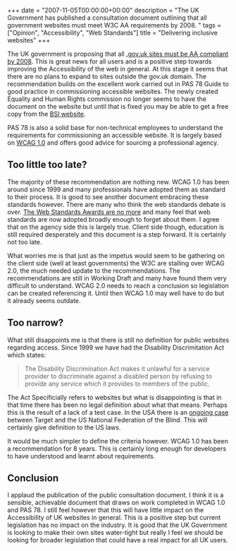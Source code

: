 +++
date = "2007-11-05T00:00:00+00:00"
description = "The UK Government has published a consultation document outlining that all government websites must meet W3C AA requirements by 2008. "
tags = ["Opinion", "Accessibility", "Web Standards"]
title = "Delivering inclusive websites"
+++

The UK government is proposing that all [.gov.uk sites must be AA compliant by
2008][1]. This is great news for all users and is a positive step towards
improving the Accessibility of the web in general. At this stage it seems that
there are no plans to expand to sites outside the gov.uk domain. The
recommendation builds on the excellent work carried out in PAS 78 Guide to good
practice in commissioning accessible websites. The newly created Equality and
Human Rights commission no longer seems to have the document on the website but
until that is fixed you may be able to get a free copy from the [BSI
website][2].

PAS 78 is also a solid base for non-technical employees to understand the
requirements for commissioning an accessible website. It is largely based on
[WCAG 1.0]() and offers good advice for sourcing a professional agency.

## Too little too late?

The majority of these recommendation are nothing new. WCAG 1.0 has been around
since 1999 and many professionals have adopted them as standard to their
process. It is good to see another document embracing these standards however.
There are many who think the web standards debate is over. [The Web Standards
Awards are no more][3] and many feel that web standards are now adopted broadly
enough to forget about them. I agree that on the agency side this is largely
true. Client side though, education is still required desperately and this
document is a step forward. It is certainly not too late.

What worries me is that just as the impetus would seem to be gathering on the
client side (well at least governments) the W3C are stalling over WCAG 2.0, the
much needed update to the recommendations. The recommendations are still in
Working Draft and many have found them very difficult to understand. WCAG 2.0
needs to reach a conclusion so legislation can be created referencing it. Until
then WCAG 1.0 may well have to do but it already seems outdate.

## Too narrow?

What still disappoints me is that there is still no definition for public
websites regarding access. Since 1999 we have had the Disability Discrimitation
Act which states:

> The Disability Discrimination Act makes it unlawful for a service provider to
> discriminate against a disabled person by refusing to provide any service
> which it provides to members of the public.

The Act Specificially refers to websites but what is disappointing is that in
that time there has been no legal definition about what that means. Perhaps this
is the result of a lack of a test case. In the USA there is an [ongoing case][4]
between Target and the US National Federation of the Blind. This will certainly
give definition to the US laws.

It would be much simpler to define the criteria however. WCAG 1.0 has been a
recommendation for 8 years. This is certainly long enough for developers to have
understood and learnt about requirements.

## Conclusion

I applaud the publication of the public consultation document. I think it is a
sensible, achievable document that draws on work completed in WCAG 1.0 and
PAS 78. I still feel however that this will have little impact on the
Accessibility of UK websites in general. This is a positive step but current
legislation has no impact on the industry. It is good that the UK Government is
looking to make their own sites water-tight but really I feel we should be
looking for broader legislation that could have a real impact for all UK users.

[1]:
  http://www.cabinetoffice.gov.uk/government_it/web_guidelines/consultations.aspx
[2]:
  http://www.bsi-global.com/en/Shop/Publication-Detail/?pid=000000000030129227
[3]:
  http://www.andybudd.com/archives/2006/05/a_sad_farewell_to_the_web_standards_awards/
[4]:
  http://www.456bereastreet.com/archive/200710/update_on_the_target_accessibility_lawsuit/
